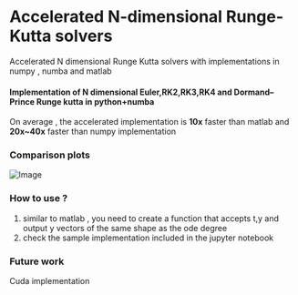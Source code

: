 # Accelerated N-dimensional Runge-Kutta solvers
Accelerated N dimensional Runge Kutta solvers with implementations in numpy , numba and matlab

#### Implementation of N dimensional Euler,RK2,RK3,RK4 and Dormand–Prince Runge kutta in python+numba
On average , the accelerated implementation is **10x** faster than matlab and **20x~40x** faster than numpy implementation

### Comparison plots
![Image](https://i.imgur.com/tA9QHwN.png)

### How to use ?
1. similar to matlab , you need to create a function that accepts t,y and output y vectors of the same shape as the ode degree
2. check the sample implementation included in the jupyter notebook


### Future work 
Cuda implementation
